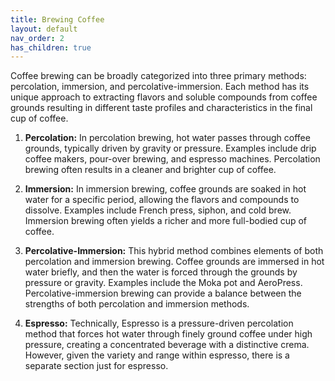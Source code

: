 ```yaml
---
title: Brewing Coffee
layout: default
nav_order: 2
has_children: true
---
```


Coffee brewing can be broadly categorized into three primary methods: percolation, immersion, and percolative-immersion. Each method has its unique approach to extracting flavors and soluble compounds from coffee grounds resulting in different taste profiles and characteristics in the final cup of coffee.

1. **Percolation:** In percolation brewing, hot water passes through coffee grounds, typically driven by gravity or pressure. Examples include drip coffee makers, pour-over brewing, and espresso machines. Percolation brewing often results in a cleaner and brighter cup of coffee. 

2. **Immersion:** In immersion brewing, coffee grounds are soaked in hot water for a specific period, allowing the flavors and compounds to dissolve. Examples include French press, siphon, and cold brew. Immersion brewing often yields a richer and more full-bodied cup of coffee.

3. **Percolative-Immersion:** This hybrid method combines elements of both percolation and immersion brewing. Coffee grounds are immersed in hot water briefly, and then the water is forced through the grounds by pressure or gravity. Examples include the Moka pot and AeroPress. Percolative-immersion brewing can provide a balance between the strengths of both percolation and immersion methods.

4. **Espresso:** Technically, Espresso is a pressure-driven percolation method that forces hot water through finely ground coffee under high pressure, creating a concentrated beverage with a distinctive crema. However, given the variety and range within espresso, there is a separate section just for espresso.
